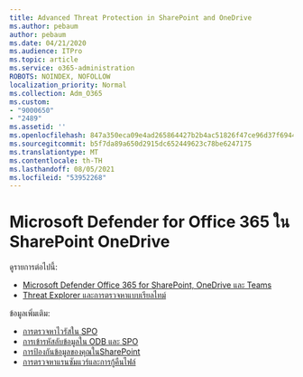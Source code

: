 ```yaml
---
title: Advanced Threat Protection in SharePoint and OneDrive
ms.author: pebaum
author: pebaum
ms.date: 04/21/2020
ms.audience: ITPro
ms.topic: article
ms.service: o365-administration
ROBOTS: NOINDEX, NOFOLLOW
localization_priority: Normal
ms.collection: Adm_O365
ms.custom:
- "9000650"
- "2489"
ms.assetid: ''
ms.openlocfilehash: 847a350eca09e4ad265864427b2b4ac51826f47ce96d37f694462dbb567da31d
ms.sourcegitcommit: b5f7da89a650d2915dc652449623c78be6247175
ms.translationtype: MT
ms.contentlocale: th-TH
ms.lasthandoff: 08/05/2021
ms.locfileid: "53952268"
---
```

# <a name="microsoft-defender-for-office-365-in-sharepoint-and-onedrive"></a>Microsoft Defender for Office 365 ใน SharePoint OneDrive

ดูรายการต่อไปนี้:
- [Microsoft Defender Office 365 for SharePoint, OneDrive และ Teams](/microsoft-365/security/office-365-security/atp-for-spo-odb-and-teams)
- [Threat Explorer และการตรวจหาแบบเรียลไทม์](/microsoft-365/security/office-365-security/threat-explorer-views)


ข้อมูลเพิ่มเติม:

- [การตรวจหาไวรัสใน SPO](/microsoft-365/security/office-365-security/virus-detection-in-spo)</br>
- [การเข้ารหัสลับข้อมูลใน ODB และ SPO](/microsoft-365/compliance/data-encryption-in-odb-and-spo)</br>
- [การป้องกันข้อมูลของคุณในSharePoint](/sharepoint/safeguarding-your-data)</br>
- [การตรวจหาแรนซัมแวร์และการกู้คืนไฟล์](https://support.office.com/article/Ransomware-detection-and-recovering-your-files-0d90ec50-6bfd-40f4-acc7-b8c12c73637f)